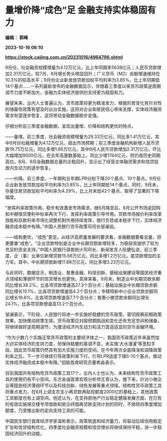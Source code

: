 # 量增价降“成色”足 金融支持实体稳固有力
**编辑： 郭峰**

**2023-10-16 06:10**

**https://stock.caijing.com.cn/20231016/4964796.shtml**

9月份，社会融资规模增量为4.12万亿元，比上年同期多5638亿元；人民币贷款增加2.31万亿元，较7月、8月增长势头明显回升；广义货币（M2）余额增速维持在10.3%的较高水平；9月份企业新发放贷款加权平均利率为3.85%，比上年同期低14个基点……一系列最新发布的金融数据显示，伴随着三季度以来货币政策逆周期调节力度不断加大，金融为实体经济提供的支持更为稳固有力。

展望未来，业内人士普遍认为，货币政策将更为精准发力，根据形势变化有针对性的储备性政策有望及时出台实施，这将对企业和居民信心带来支撑，实体经济融资需求有望逐步恢复，这将带动金融数据稳步走强。

仔细分析前三季度金融数据，呈现出量增、价降和结构更优的特点。

——量增。前三季度，社会融资规模增量为29.33万亿元，同比多1.41万亿元，其中9月份社融增量为4.12万亿元，超出市场预期；前三季度金融机构新增人民币贷款19.75万亿元，同比多增1.66万亿元，其中9月人民币贷款增加2.31万亿元，环比大幅增加9500亿元，在去年高基数基础上，同比少增1764亿元，但仍居历史同期高位。8月、9月金融数据总量的企稳回升，显示出了经营主体融资需求和信贷投放内生动力的逐步恢复。

——价降。前三季度，一年期和五年期LPR分别下降20个基点、10个基点。9月份企业新发放贷款加权平均利率为3.85%，比上年同期低14个基点。同时，9月末，存量住房贷款加权平均利率为4.29%，比上月末低42个基点，取得了显著的下降幅度。

“发挥利率政策作用，稳步有效激发市场需求。继6月降息后，8月公开市场逆回购和中期借贷便利中标率再次下行，发挥利率政策引导作用。贷款市场报价利率改革效能和存款利率市场化调整机制作用持续发挥，银行负债成本稳步下行，实体经济融资成本稳中有降。”中国人民银行货币政策司司长邹澜说。

——结构更优，“成色”更足。从经济高质量发展的要求看，金融数据要看总量，但更要重“成色”。“企业贷款特别是企业中长期贷款新增较多，为稳投资提供了较为充足的资金支持。”中国人民银行调查统计司司长、新闻发言人阮健弘说，前三季度，企（事）业单位新增贷款15.68万亿元，同比多增1.2万亿元，是贷款增加的主力军。其中，中长期贷款新增11.88万亿元，同比多增3.23万亿元。

与此同时，数据显示，制造业、普惠金融、科技创新、基础设施建设等国民经济重点领域和薄弱环节的信贷增长也更快。具体来看，9月末，制造业中长期贷款余额同比增长38.2%，比各项贷款增速高27.3个百分点；基础设施业中长期贷款余额同比增长15.1%，比各项贷款增速高4.2个百分点；专精特新中小企业贷款余额同比增长18.6%，比各项贷款增速高7.7个百分点；普惠小微贷款余额同比增长24.1%，比各项贷款增速高13.2个百分点。

邹澜表示，下阶段，人民银行将进一步实施好稳健的货币政策，密切观察前期政策效果，加快推动政策生效。货币政策应对超预期挑战和变化还有充足空间和储备，将继续做好逆周期调节，为激活经济内生动力和活力营造适宜的货币金融环境。

“作为少数几个实施正常货币政策的主要经济体之一，我国货币政策近年来虽然加大对实体经济的支持力度，但保持稳健的基调不变，未实施‘大水漫灌’等宽松手段，因此货币政策仍然具有加大实施力度的空间。在今年两次全面降准和调降政策利率之后，下一步可继续引导政策利率下行，引导LPR适度下降5-10个基点，推动实体经济融资成本稳中有降。”招联首席研究员董希淼表示。

目前我国共有结构性货币政策工具17个，业内人士也认为，未来结构性货币政策工具的使用仍有不小空间。东方金诚首席宏观分析师王青认为，接下来，针对小微企业等国民经济薄弱环节以及科技创新、绿色发展等重点领域，结构性货币政策工具将重点发力，在6月上调支农支小再贷款再贴现额度2000亿的基础上，其他政策工具额度也有上调空间。他还认为，在支持房地产行业稳定健康发展方面，在已有的有效实施保交楼专项借款和房企纾困再贷款支持计划的同时，不排除四季度增加额度，乃至推出新的定向支持工具的可能。

中国民生银行首席经济学家温彬表示，政策筑底和经济蓄力，将驱动后续信用稳定扩张和信贷结构优化，四季度社会融资规模和信贷增长将继续保持平稳，进一步稳固经济回升的动能。